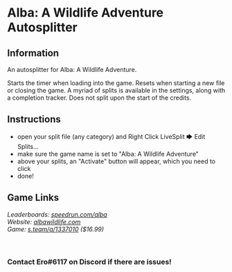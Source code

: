 # Alba: A Wildlife Adventure Autosplitter
## Information
An autosplitter for Alba: A Wildlife Adventure.

Starts the timer when loading into the game. Resets when starting a new file or closing the game. A myriad of splits is available in the settings, along with a completion tracker. Does not split upon the start of the credits.

## Instructions
* open your split file (any category) and Right Click LiveSplit 🡆 Edit Splits...
* make sure the game name is set to "Alba: A Wildlife Adventure"
* above your splits, an "Activate" button will appear, which you need to click
* done!
## Game Links
*Leaderboards: [speedrun.com/alba](https://speedrun.com/alba_a_wildlife_adventure)*  
*Website: [albawildlife.com](https://albawildlife.com)*  
*Game: [s.team/a/1337010](https://s.team/a/1337010) ($16.99)*
​  
​  
​
### Contact Ero#6117 on Discord if there are issues!
